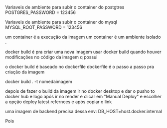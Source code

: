 
Variaveis de ambiente para subir o container do postgtres
POSTGRES_PASSWORD = 123456

Variaveis de ambiente para subir o container do mysql
MYSQL_ROOT_PASSWORD = 123456

um container é a execução da imagem
um container é um ambiente isolado .

docker build é pra criar uma nova imagem 
usar docker build quando houver modificações no código da imagem q possui 

o docker build é baseado no dockerfile
dockerfile é o passo a passo pra criação da imagem 

docker build . -t nomedaimagem

depois de fazer o build da imagem ir no docker desktop e dar o pusho to docker hub
e logo após ir no render e clicar em "Manual Deploy" e escolher a opção deploy latest refernces 
e após copiar o link 

uma imagem de backend precisa dessa env:
DB_HOST=host.docker.internal

Pois 
